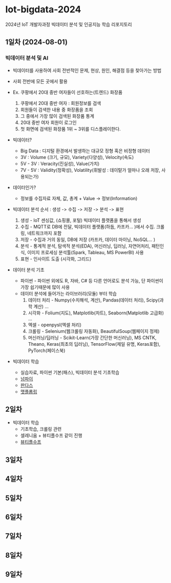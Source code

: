 # Iot-bigdata-2024
2024년 IoT 개발자과정 빅데이터 분석 및 인공지능 학습 리포지토리

## 1일차 (2024-08-01)

### 빅데이터 분석 및 AI
- 빅데이터를 사용하여 사회 전반적인 문제, 현상, 원인, 해결점 등을 찾아가는 방법
- 사회 전반에 모든 곳에서 활용
- Ex. 쿠팡에서 20대 중반 여자들이 선호하는(트렌드) 화장품
    1. 쿠팡에서 20대 중반 여자 : 회원정보를 검색
    2. 회원들이 검색한 내용 중 화장품을 조회
    3. 그 중에서 가장 많이 검색된 화장품 통계
    4. 20대 중반 여자 회원이 로그인
    5. 첫 화면에 검색된 화장품 1위 ~ 3위를 디스플레이한다.

- 빅데이터?
    - Big Data : 디지털 환경에서 발생하는 대규모 정형 혹은 비정형 데이터
    - 3V : Volume (크기, 규모), Variety(다양성), Velocity(속도)
    - 5V - 3V : Veracity(진실성), Value(가치)
    - 7V - 5V : Validity(정확성), Volatility(휘발성 : 데이텉가 얼마나 오래 저장, 사용되는가)

- 데이터인가?
    - 정보를 수집자료 자체, 값, 총계 + Value -> 정보(Information)

- 빅데이터 분석 순서 : 생성 -> 수집 -> 저장 -> 분석 -> 표현
    1. 생성 - IoT 센싱값, (쇼핑몰, 포털) 빅데이터 플랫폼을 통해서 생성
    2. 수집 - MQTT로 DB에 전달, 빅데이터 플랫폼(하둡, 카프카... )에서 수집. 크롤링, 네트워크까지 포함
    3. 저장 - 수집과 거의 동일, DB에 저장 (카프카, 데이터 마이닝, NoSQL... )
    4. 분석 - 통계적 분석, 탐색적 분석(EDA), 머신러닝, 딥러닝, 자연어처리, 패턴인식, 이미지 프로세싱 분석툴(Spark, Tableau, MS PowerBI) 사용
    5. 표현 - 인사이트 도출 (시각화, 그리드)

- 데이터 분석 기초
    - 파이썬 - 파이썬 외에도 R, 자바, C# 등 다른 언어로도 분석 가능, 단 파이썬이 가장 쉽기때문에 많이 사용
    - 데이터 분석에 들어가는 라이브러리(모듈) 부터 학습
        1. 데이터 처리 - Numpy(수치해석, 계산), Pandas(데이터 처리), Scipy(과학 계산) ...
        2. 시각화 - Folium(지도), Matplotlib(차트), Seaborn(Matplotlib 고급화) ...
        3. 엑셀 - openpysl(엑셀 처리)
        4. 크롤링 - Selenium(웹크롤링 자동화), BeautifulSoup(웹페이지 정제)
        5. 머신러닝/딥러닝 - Scikit-Learn(가장 간단한 머신러닝), MS CNTK, Theano, Keras(최초의 딥러닝), TensorFlow(제일 유명, Keras포함), PyTorch(페이스북)

- 빅데이터 학습
    - 실습자료, 파이썬 기본(패스), 빅데이터 분석 기초학습
    - [넘파이](https://github.com/c9yu/lot-bigdata-2024/blob/main/day01/bda01_numpy_basic.ipynb)
    - [판다스](https://github.com/c9yu/lot-bigdata-2024/blob/main/day01/bda02_pandas_basic.ipynb)
    - [맷플롭립](https://github.com/c9yu/lot-bigdata-2024/blob/main/day01/bda03_matplotlib_basic.ipynb)

## 2일차
- 빅데이터 학습
    - 기초학습, 크롤링 관련
    - 셀레니움 + 뷰티플수프 같이 진행
    - [뷰티플수프]()


## 3일차

## 4일차

## 5일차

## 6일차

## 7일차

## 8일차

## 9일차